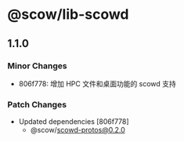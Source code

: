 # @scow/lib-scowd

## 1.1.0

### Minor Changes

- 806f778: 增加 HPC 文件和桌面功能的 scowd 支持

### Patch Changes

- Updated dependencies [806f778]
  - @scow/scowd-protos@0.2.0
